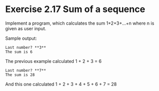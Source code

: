 # Exercise 2.17 Sum of a sequence

Implement a program, which calculates the sum 1+2+3+...+n where n is given as user input.

Sample output:

```plaintext
Last number? **3**
The sum is 6
```

The previous example calculated 1 + 2 + 3  = 6

```plaintext
Last number? **7**
The sum is 28
```

And this one calculated 1 + 2 + 3 + 4 + 5 + 6 + 7 = 28
